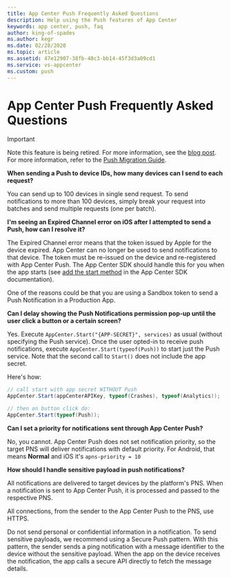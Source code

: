 ```yaml
---
title: App Center Push Frequently Asked Questions
description: Help using the Push features of App Center
keywords: app center, push, faq
author: king-of-spades
ms.author: kegr
ms.date: 02/28/2020
ms.topic: article
ms.assetid: 47e12907-38fb-40c3-bb14-45f3d3a09cd1
ms.service: vs-appcenter
ms.custom: push
---
```


# App Center Push Frequently Asked Questions

> [!IMPORTANT]
> Note this feature is being retired. For more information, see the [blog post](https://devblogs.microsoft.com/appcenter/app-center-mbaas-retirement/). For more information, refer to the [Push Migration Guide](~/migration/push/index.md).

**When sending a Push to device IDs, how many devices can I send to each request?**

You can send up to 100 devices in single send request. To send notifications to more than 100 devices, simply break your request into batches and send multiple requests (one per batch).

**I'm seeing an Expired Channel error on iOS after I attempted to send a Push, how can I resolve it?**

The Expired Channel error means that the token issued by Apple for the device expired. App Center can no longer be used to send notifications to that device. The token must be re-issued on the device and re-registered with App Center Push. The App Center SDK should handle this for you when the app starts (see [add the start method](https://docs.microsoft.com/appcenter/sdk/push/ios#22-add-the-startwithservices-method) in the App Center SDK documentation).

One of the reasons could be that you are using a Sandbox token to send a Push Notification in a Production App.

**Can I delay showing the Push Notifications permission pop-up until the user click a button or a certain screen?**

Yes. Execute `AppCenter.Start("{APP-SECRET}", services)` as usual (without specifying the Push service). Once the user opted-in to receive push notifications, execute `AppCenter.Start(typeof(Push))` to start just the Push service.
Note that the second call to `Start()` does not include the app secret.

Here's how:

```csharp
// call start with app secret WITHOUT Push
AppCenter.Start(appCenterAPIKey, typeof(Crashes), typeof(Analytics));

// then on button click do:
AppCenter.Start(typeof(Push));
```

**Can I set a priority for notifications sent through App Center Push?**

No, you cannot. App Center Push does not set notification priority, so the target PNS will deliver notifications with default priority. For Android, that means **Normal** and iOS it's `apns-priority = 10`

**How should I handle sensitive payload in push notifications?**

All notifications are delivered to target devices by the platform's PNS. When a notification is sent to App Center Push, it is processed and passed to the respective PNS.

All connections, from the sender to the App Center Push to the PNS, use HTTPS.

Do not send personal or confidential information in a notification. To send sensitive payloads, we recommend using a Secure Push pattern. With this pattern, the sender sends a ping notification with a message identifier to the device without the sensitive payload. When the app on the device receives the notification, the app calls a secure API directly to fetch the message details.